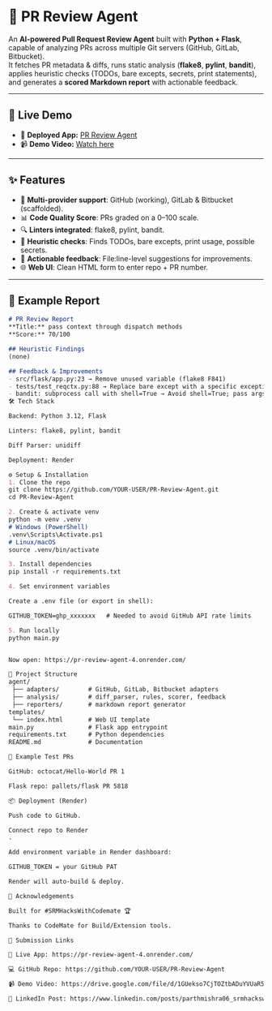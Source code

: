 # 🤖 PR Review Agent

An **AI-powered Pull Request Review Agent** built with **Python + Flask**, capable of analyzing PRs across multiple Git servers (GitHub, GitLab, Bitbucket).  
It fetches PR metadata & diffs, runs static analysis (**flake8**, **pylint**, **bandit**), applies heuristic checks (TODOs, bare excepts, secrets, print statements), and generates a **scored Markdown report** with actionable feedback.

---

## 🚀 Live Demo
- 🔗 **Deployed App:** [PR Review Agent](https://pr-review-agent-4.onrender.com/)  
- 📹 **Demo Video:** [Watch here](https://drive.google.com/file/d/1GUekso7CjTOZtbADuYVUaR5jClJcevlx/view?usp=sharing)  

---

## ✨ Features
- 🔄 **Multi-provider support**: GitHub (working), GitLab & Bitbucket (scaffolded).  
- 📊 **Code Quality Score**: PRs graded on a 0–100 scale.  
- 🔍 **Linters integrated**: flake8, pylint, bandit.  
- 🧩 **Heuristic checks**: Finds TODOs, bare excepts, print usage, possible secrets.  
- 📑 **Actionable feedback**: File:line-level suggestions for improvements.  
- 🌐 **Web UI**: Clean HTML form to enter repo + PR number.  

---

## 📸 Example Report
```markdown
# PR Review Report
**Title:** pass context through dispatch methods  
**Score:** 70/100  

## Heuristic Findings
(none)

## Feedback & Improvements
- src/flask/app.py:23 → Remove unused variable (flake8 F841)
- tests/test_reqctx.py:88 → Replace bare except with a specific exception
- bandit: subprocess call with shell=True → Avoid shell=True; pass args list to subprocess
🛠️ Tech Stack

Backend: Python 3.12, Flask

Linters: flake8, pylint, bandit

Diff Parser: unidiff

Deployment: Render

⚙️ Setup & Installation
1. Clone the repo
git clone https://github.com/YOUR-USER/PR-Review-Agent.git
cd PR-Review-Agent

2. Create & activate venv
python -m venv .venv
# Windows (PowerShell)
.venv\Scripts\Activate.ps1
# Linux/macOS
source .venv/bin/activate

3. Install dependencies
pip install -r requirements.txt

4. Set environment variables

Create a .env file (or export in shell):

GITHUB_TOKEN=ghp_xxxxxxx   # Needed to avoid GitHub API rate limits

5. Run locally
python main.py


Now open: https://pr-review-agent-4.onrender.com/

📂 Project Structure
agent/
 ├── adapters/        # GitHub, GitLab, Bitbucket adapters
 ├── analysis/        # diff_parser, rules, scorer, feedback
 ├── reporters/       # markdown report generator
templates/
 └── index.html       # Web UI template
main.py               # Flask app entrypoint
requirements.txt      # Python dependencies
README.md             # Documentation

🧪 Example Test PRs

GitHub: octocat/Hello-World PR 1

Flask repo: pallets/flask PR 5818

📦 Deployment (Render)

Push code to GitHub.

Connect repo to Render
.

Add environment variable in Render dashboard:

GITHUB_TOKEN = your GitHub PAT

Render will auto-build & deploy.

🙌 Acknowledgements

Built for #SRMHacksWithCodemate 🏆

Thanks to CodeMate for Build/Extension tools.

📌 Submission Links

🔗 Live App: https://pr-review-agent-4.onrender.com/

💻 GitHub Repo: https://github.com/YOUR-USER/PR-Review-Agent

📹 Demo Video: https://drive.google.com/file/d/1GUekso7CjTOZtbADuYVUaR5jClJcevlx/view?usp=sharing

🔖 LinkedIn Post: https://www.linkedin.com/posts/parthmishra06_srmhackswithcodemate-srmhackswithcodemate-activity-7375455102477926400-p21R?utm_source=social_share_send&utm_medium=member_desktop_web&rcm=ACoAAD5nUGUBBW64z7v08jxtfhjgBgsBnSXb57k



